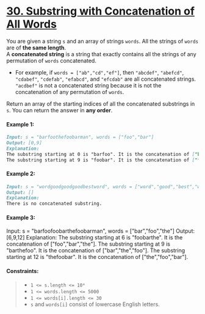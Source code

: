 # [**30. Substring with Concatenation of All Words**](https://leetcode.com/problems/substring-with-concatenation-of-all-words/description/)

You are given a string `s` and an array of strings `words`. All the strings of `words` are of **the same length**.<br>
A **concatenated string** is a string that exactly contains all the strings of any permutation of `words` concatenated.
- For example, if `words = ["ab","cd","ef"]`, then `"abcdef"`, `"abefcd"`, `"cdabef"`, `"cdefab"`, `"efabcd"`, and `"efcdab"` are all concatenated strings. `"acdbef"` is not a concatenated string because it is not the concatenation of any permutation of `words`.

Return an array of the starting indices of all the concatenated substrings in `s`. You can return the answer in **any order**.

#### **Example 1:**
```md
Input: s = "barfoothefoobarman", words = ["foo","bar"]
Output: [0,9]
Explanation:
The substring starting at 0 is "barfoo". It is the concatenation of ["bar","foo"] which is a permutation of words.
The substring starting at 9 is "foobar". It is the concatenation of ["foo","bar"] which is a permutation of words.
```

#### **Example 2:**
```md
Input: s = "wordgoodgoodgoodbestword", words = ["word","good","best","word"]
Output: []
Explanation:
There is no concatenated substring.
```

#### **Example 3:**
Input: s = "barfoofoobarthefoobarman", words = ["bar","foo","the"]
Output: [6,9,12]
Explanation:
The substring starting at 6 is "foobarthe". It is the concatenation of ["foo","bar","the"].
The substring starting at 9 is "barthefoo". It is the concatenation of ["bar","the","foo"].
The substring starting at 12 is "thefoobar". It is the concatenation of ["the","foo","bar"].

#### **Constraints:**
> - `1 <= s.length <= 10⁴`
> - `1 <= words.length <= 5000`
> - `1 <= words[i].length <= 30`
> - `s` and `words[i]` consist of lowercase English letters.